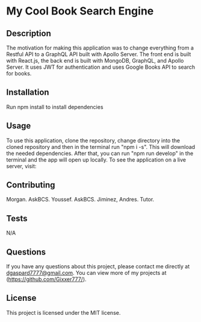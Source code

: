 # My Cool Book Search Engine

## Description
The motivation for making this application was to change everything from a Restful API to a GraphQL API built with Apollo Server. The front end is built with React.js, the back end is built with MongoDB, GraphQL, and Apollo Server. It uses JWT for authentication and uses Google Books API to search for books.

## Installation
Run npm install to install dependencies

## Usage
To use this application, clone the repository, change directory into the cloned repository and then in the terminal run "npm i -s". This will download the needed dependencies. After that, you can run "npm run develop" in the terminal and the app will open up locally. To see the application on a live server, visit: 

## Contributing
Morgan. AskBCS.
Youssef. AskBCS.
Jiminez, Andres. Tutor.

## Tests
N/A

## Questions
  If you have any questions about this project, please contact me directly at dgaspard7777@gmail.com. You can view more of my projects at (https://github.com/Gixxer777/).

  ## License
  This project is licensed under the MIT license.
